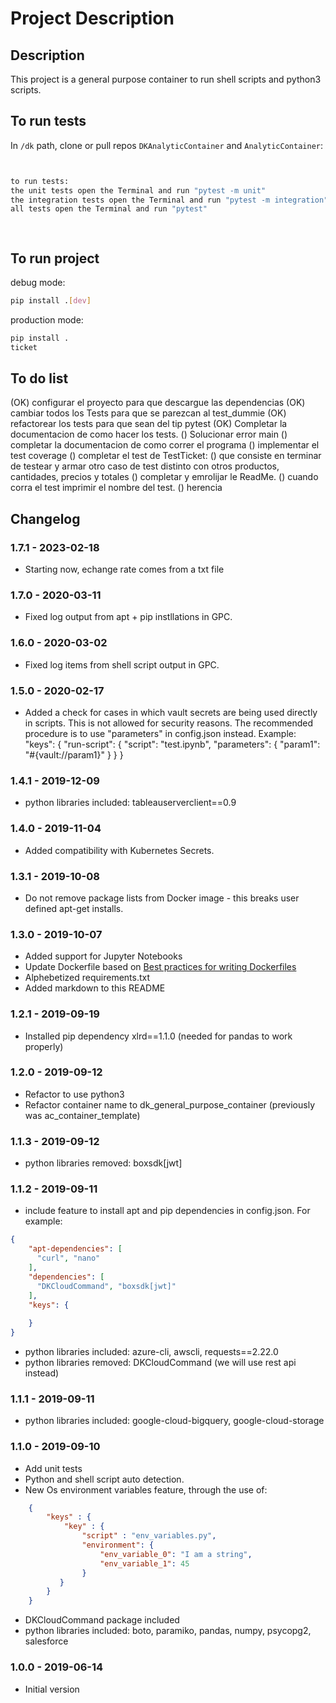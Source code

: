 # Project Description

## Description
This project is a general purpose container to run shell scripts and python3 scripts.

## To run tests
In `/dk` path, clone or pull repos `DKAnalyticContainer` and `AnalyticContainer`:
``` bash


to run tests:
the unit tests open the Terminal and run "pytest -m unit" 
the integration tests open the Terminal and run "pytest -m integration"
all tests open the Terminal and run "pytest"

 
```
## To run project
debug mode:
``` bash
pip install .[dev]

``` 
production mode:
``` bash
pip install .
ticket
``` 

## To do list
(OK) configurar el proyecto para que descargue las dependencias
(OK) cambiar todos los Tests para que se parezcan al test_dummie
(OK) refactorear los tests para que sean del tip pytest
(OK) Completar la documentacion de como hacer los tests.
() Solucionar error main
() completar la documentacion de como correr el programa
() implementar el test coverage
() completar el test de TestTicket:
() que consiste en terminar de testear  y armar otro caso de test distinto con otros productos, cantidades, precios y totales
() completar  y emrolijar le ReadMe.
() cuando corra el test imprimir el nombre del test.
() herencia

## Changelog

### 1.7.1 - 2023-02-18
* Starting now, echange rate comes from a txt file 

### 1.7.0 - 2020-03-11
* Fixed log output from apt + pip instllations in GPC.

### 1.6.0 - 2020-03-02
* Fixed log items from shell script output in GPC.

### 1.5.0 - 2020-02-17
* Added a check for cases in which vault secrets are being used directly in scripts.
This is not allowed for security reasons. The recommended procedure is to use "parameters" in config.json instead.
Example:
    "keys": {
        "run-script": {
            "script": "test.ipynb",
            "parameters": {
                "param1": "#{vault://param1}"
            }
        }
    }

### 1.4.1 - 2019-12-09
* python libraries included: tableauserverclient==0.9

### 1.4.0 - 2019-11-04
* Added compatibility with Kubernetes Secrets.

### 1.3.1 - 2019-10-08
* Do not remove package lists from Docker image - this breaks user defined apt-get installs.

### 1.3.0 - 2019-10-07
* Added support for Jupyter Notebooks
* Update Dockerfile based on [Best practices for writing Dockerfiles](https://docs.docker.com/develop/develop-images/dockerfile_best-practices/)
* Alphebetized requirements.txt
* Added markdown to this README

### 1.2.1 - 2019-09-19
* Installed pip dependency xlrd==1.1.0 (needed for pandas to work properly)

### 1.2.0 - 2019-09-12
* Refactor to use python3
* Refactor container name to dk_general_purpose_container (previously was ac_container_template)

### 1.1.3 - 2019-09-12
* python libraries removed: boxsdk[jwt]

### 1.1.2 - 2019-09-11
* include feature to install apt and pip dependencies in config.json. For example:
```json
{
    "apt-dependencies": [
      "curl", "nano"
    ],
    "dependencies": [
      "DKCloudCommand", "boxsdk[jwt]"
    ],
    "keys": {
        
    }
}
```

* python libraries included: azure-cli, awscli, requests==2.22.0
* python libraries removed: DKCloudCommand (we will use rest api instead)

### 1.1.1 - 2019-09-11
* python libraries included: google-cloud-bigquery, google-cloud-storage

### 1.1.0 - 2019-09-10
* Add unit tests
* Python and shell script auto detection.
* New Os environment variables feature, through the use of:
```json
    {
        "keys" : {
            "key" : {
                "script" : "env_variables.py",
                "environment": {
                    "env_variable_0": "I am a string",
                    "env_variable_1": 45
                }
           }
        }
    }
```    
* DKCloudCommand package included
* python libraries included: boto, paramiko, pandas, numpy, psycopg2, salesforce

### 1.0.0 - 2019-06-14
* Initial version
